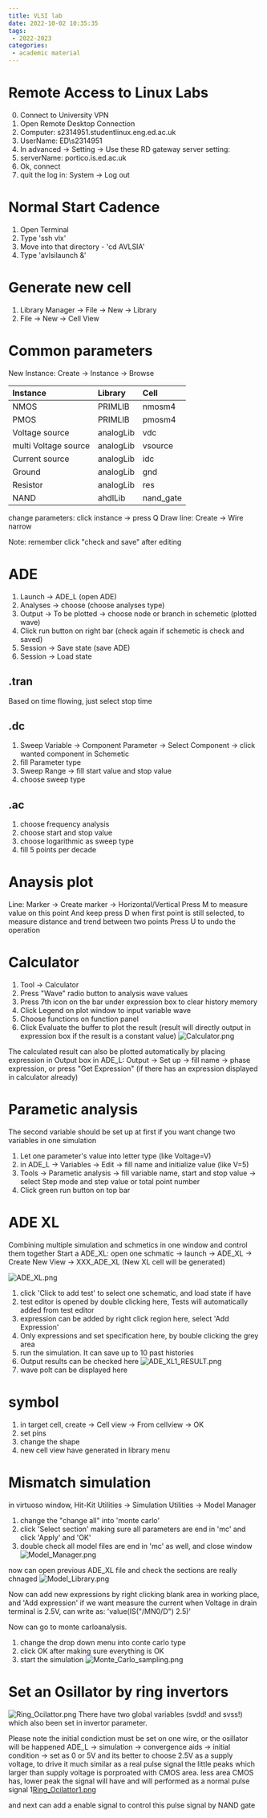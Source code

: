 ```yaml
---
title: VLSI lab
date: 2022-10-02 10:35:35
tags:
 - 2022-2023
categories: 
 - academic material
---
```


# Remote Access to Linux Labs
0. Connect to University VPN
1. Open Remote Desktop Connection
2. Computer: s2314951.studentlinux.eng.ed.ac.uk
3. UserName: ED\s2314951
4. In advanced -> Setting -> Use these RD gateway server setting:
5. serverName: portico.is.ed.ac.uk
6. Ok, connect
7. quit the log in: System -> Log out

<!-- more -->

# Normal Start Cadence
1. Open Terminal
2. Type 'ssh vlx'
3. Move into that directory - 'cd AVLSIA'
4. Type 'avlsilaunch &'

# Generate new cell
1. Library Manager -> File -> New -> Library
2. File -> New -> Cell View

# Common parameters
New Instance: Create -> Instance -> Browse

|Instance|Library|Cell|
|:----|:----|:----|
|NMOS|PRIMLIB|nmosm4|
|PMOS|PRIMLIB|pmosm4|
|Voltage source|analogLib|vdc|
|multi Voltage source|analogLib|vsource|
|Current source|analogLib|idc|
|Ground|analogLib|gnd|
|Resistor|analogLib|res|
|NAND|ahdlLib|nand_gate|

change parameters: click instance -> press Q
Draw line: Create -> Wire narrow

Note: remember click "check and save" after editing

# ADE
1. Launch -> ADE_L (open ADE)
2. Analyses -> choose (choose analyses type)
3. Output -> To be plotted -> choose node or branch in schemetic (plotted wave)
4. Click run button on right bar (check again if schemetic is check and saved)
5. Session -> Save state (save ADE)
6. Session -> Load state

## .tran
Based on time flowing, just select stop time

## .dc
1. Sweep Variable -> Component Parameter -> Select Component -> click wanted component in Schemetic
2. fill Parameter type
3. Sweep Range -> fill start value and stop value
4. choose sweep type

## .ac
1. choose frequency analysis
2. choose start and stop value
3. choose logarithmic as sweep type
4. fill 5 points per decade

# Anaysis plot
Line: Marker -> Create marker -> Horizontal/Vertical
Press M to measure value on this point
And keep press D when first point is still selected, to measure distance and trend between two points
Press U to undo the operation

# Calculator
1. Tool -> Calculator
2. Press "Wave" radio button to analysis wave values
3. Press 7th icon on the bar under expression box to clear history memory
4. Click Legend on plot window to input variable wave
5. Choose functions on function panel
6. Click Evaluate the buffer to plot the result (result will directly output in expression box if the result is a constant value)
![Calculator.png](Calculator.png)

The calculated result can also be plotted automatically by placing expression in Output box in ADE_L:
Output -> Set up -> fill name -> phase expression, or press "Get Expression" (if there has an expression displayed in calculator already)

# Parametic analysis
The second variable should be set up at first if you want change two variables in one simulation
1. Let one parameter's value into letter type (like Voltage=V)
2. in ADE_L -> Variables -> Edit -> fill name and initialize value (like V=5)
3. Tools -> Parametic analysis -> fill variable name, start and stop value -> select Step mode and step value or total point number
4. Click green run button on top bar

# ADE XL
Combining multiple simulation and schmetics in one window and control them together
Start a ADE_XL: open one schmatic -> launch -> ADE_XL -> Create New View -> XXX_ADE_XL (New XL cell will be generated)

![ADE_XL.png](ADE_XL.png)
1. click 'Click to add test' to select one schematic, and load state if have
2. test editor is opened by double clicking here, Tests will automatically added from test editor
3. expression can be added by right click region here, select 'Add Expression'
4. Only expressions and set specification here, by bouble clicking the grey area
5. run the simulation. It can save up to 10 past histories
6. Output results can be checked here
![ADE_XL1_RESULT.png](ADE_XL1_RESULT.png)
7. wave polt can be displayed here

# symbol
1. in target cell, create -> Cell view -> From cellview -> OK
2. set pins
3. change the shape
4. new cell view have generated in library menu

# Mismatch simulation
in virtuoso window, Hit-Kit Utilities -> Simulation Utilities -> Model Manager
1. change the "change all" into 'monte carlo'
2. click 'Select section' making sure all parameters are end in 'mc' and click 'Apply' and 'OK'
3. double check all model files are end in 'mc' as well, and close window
![Model_Manager.png](Model_Manager.png)

now can open previous ADE_XL file
and check the sections are really chnaged
![Model_Library.png](Model_Library.png)

Now can add new expressions by right clicking blank area in working place, and 'Add expression'
if we want measure the current when Voltage in drain terminal is 2.5V, can write as:
'value(IS("/MN0/D") 2.5)'

Now can go to monte carloanalysis.
1. change the drop down menu into conte carlo type
2. click OK after making sure everything is OK
3. start the simulation
![Monte_Carlo_sampling.png](Monte_Carlo_sampling.png)

# Set an Osillator by ring invertors
![Ring_Ocilattor.png](Ring_Ocilattor.png)
There have two global variables (svdd! and svss!) which also been set in invertor parameter.

Please note the initial condiction must be set on one wire, or the osillator will be happened
ADE_L -> simulation -> convergence aids -> initial condition -> set as 0 or 5V
and its better to choose 2.5V as a supply voltage, to drive it much similar as a real pulse signal
the little peaks which larger than supply voltage is porproated with CMOS area. less area CMOS has, lower peak the signal will have and will performed as a normal pulse signal
1[Ring_Ocilattor1.png](Ring_Ocilattor1.png)

and next can add a enable signal to control this pulse signal by NAND gate
